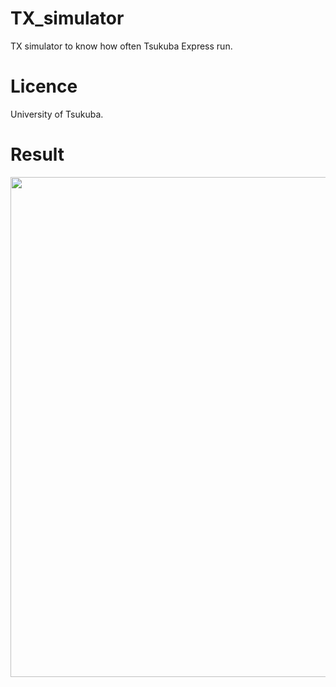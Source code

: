 # TX_simulator
TX simulator to know how often Tsukuba Express run.

# Licence
University of Tsukuba.<br>


# Result
<img src="https://github.com/shutokawabata0723/TX_simulator/blob/master/TX.gif" width="800px">

